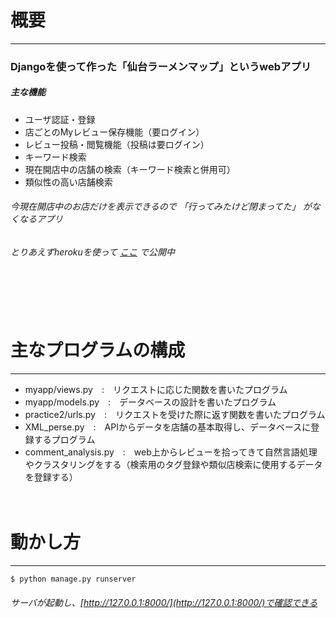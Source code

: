 # 概要
---
### Djangoを使って作った「仙台ラーメンマップ」というwebアプリ  
##### **主な機能**

  - ユーザ認証・登録
  - 店ごとのMyレビュー保存機能（要ログイン）
  - レビュー投稿・閲覧機能（投稿は要ログイン）
  - キーワード検索
  - 現在開店中の店舗の検索（キーワード検索と併用可）
  - 類似性の高い店舗検索
  
###### 今現在開店中のお店だけを表示できるので 「行ってみたけど閉まってた」 がなくなるアプリ
###### とりあえずherokuを使って [ここ]("http://kashiwaba1.herokuapp.com") で公開中
　

　
# 主なプログラムの構成
---

  -  myapp/views.py　:　リクエストに応じた関数を書いたプログラム
  -  myapp/models.py　:　データベースの設計を書いたプログラム
  -  practice2/urls.py　:　リクエストを受けた際に返す関数を書いたプログラム
  -  XML_perse.py　:　APIからデータを店舗の基本取得し、データベースに登録するプログラム
  -  comment_analysis.py　:　web上からレビューを拾ってきて自然言語処理やクラスタリングをする（検索用のタグ登録や類似店検索に使用するデータを登録する）
　

　
# 動かし方
---
```sh
$ python manage.py runserver
```
###### サーバが起動し、[http://127.0.0.1:8000/](http://127.0.0.1:8000/)で確認できる


